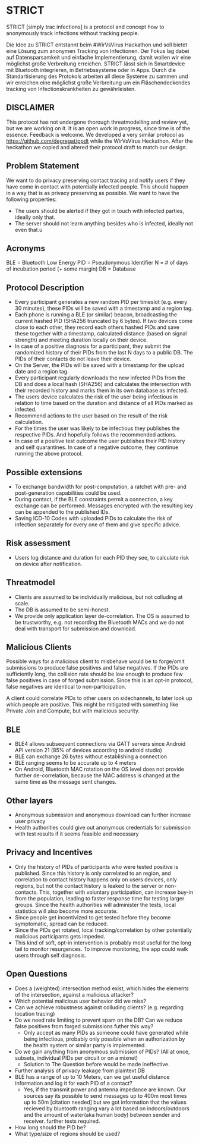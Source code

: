 # STRICT
STRICT [simply trac infections] is a protocol and concept how to anonymously track infections without tracking people.

Die Idee zu STRICT entstannt beim #WirVsVirus Hackathon und soll bietet eine Lösung zum anonymen Tracking von Infectionen.
Der Fokus lag dabei auf Datensparsamkeit und einfache Implementierung, damit wollen wir eine möglichst große Verbreitung erreichen. STRICT lässt sich in Smartdevice mit Bluetooth integrieren, in Betriebssysteme oder in Apps. Durch die Standartisierung des Protokols arbeiten all diese Systeme zu sammen und wir erreichen eine möglichst große Verbreitung um ein Fläschendeckendes tracking von Infectionskrankheiten zu gewährleisten.


## DISCLAIMER

This protocol has not undergone thorough threatmodelling and review yet, but we are working on it. It is an open work in progress, since time is of the essence. Feedback is welcome. We developed a very similar protocol as https://github.com/degregat/ppdt while the WirVsVirus Heckathon. After the heckathon we copied and altered their protocol draft to match our design.

## Problem Statement

We want to do privacy preserving contact tracing and notify users if they have come in contact with potentially infected people. This should happen in a way that is as privacy preserving as possible. We want to have the following properties:

- The users should be alerted if they got in touch with infected parties, ideally only that.
- The server should not learn anything besides who is infected, ideally not even that.u

## Acronyms

  BLE = Bluetooth Low Energy
  PID = Pseudonymous Identifier
  N = # of days of incubation period (+ some margin)
  DB = Database

## Protocol Description

- Every participant generates a new random PID per timeslot (e.g. every 30 minutes), these PIDs will be saved with a timestamp and a region tag.
- Each phone is running a BLE (or similar) beacon, broadcasting the current hashed PID (SHA256 truncated by 6 bytes). If two devices come close to each other, they record each others hashed PIDs and save these together with a timestamp, calculated distance (based on signal strength) and meeting duration locally on their device.
- In case of a positive diagnosis for a participant, they submit the randomized history of their PIDs from the last N days to a public DB. The PIDs of their contacts do not leave their device.
- On the Server, the PIDs will be saved with a timestamp for the upload date and a region tag.
- Every participant regularly downloads the new infected PIDs from the DB and does a local hash (SHA256) and calculates the intersection with their recorded history and marks them in its own database as infected.
- The users device calculates the risk of the user being infectious in relation to time based on the duration and distance of all PIDs marked as infected.
- Recommend actions to the user based on the result of the risk calculation.
- For the times the user was likely to be infectious they publishes the respective PIDs. And hopefully follows the recommended actions.
- In case of a positive test outcome the user publishes their PID history and self quarantines. In case of a negative outcome, they continue running the above protocol.

## Possible extensions

- To exchange bandwidth for post-computation, a ratchet with pre- and post-generation capabilities could be used.
- During contact, if the BLE constraints permit a connection, a key exchange can be performed. Messages encrypted with the resulting key can be appended to the published IDs.
- Saving ICD-10 Codes with uploaded PIDs to calculate the risk of infection separately for every one of them and give specific advice.

## Risk assessment

- Users log distance and duration for each PID they see, to calculate risk on device after notification.

## Threatmodel

- Clients are assumed to be individually malicious, but not colluding at scale.
- The DB is assumed to be semi-honest.
- We provide only application layer de-correlation. The OS is assumed to be trustworthy, e.g. not recording the Bluetooth MACs and we do not deal with transport for submission and download.

## Malicious Clients

Possible ways for a malicious client to misbehave would be to forge/omit submissions to produce false positives and false negatives. If the PIDs are sufficiently long, the collision rate should be low enough to produce few false positives in case of forged submission. Since this is an opt-in protocol, false negatives are identical to non-participation.

A client could correlate PIDs to other users on sidechannels, to later look up which people are positive. This might be mitigated with something like Private Join and Compute, but with malicious security.

## BLE

- BLE4 allows subsequent connections via GATT servers since Android API version 21 (85% of devices according to android studio)
- BLE can exchange 26 bytes without establishing a connection
- BLE ranging seems to be accurate up to 4 meters 
- On Android, Bluetooth MAC rotation on the OS level does not provide further de-correlation, because the MAC address is changed at the same time as the message sent changes.

## Other layers

- Anonymous submission and anonymous download can further increase user privacy
- Health authorities could give out anonymous credentials for submission with test results if it seems feasible and necessary

## Privacy and Incentives

- Only the history of PIDs of participants who were tested positive is published. Since this history is only correlated to an region, and correlation to contact history happens only on users devices, only regions, but not the contact history is leaked to the server or non-contacts. This, together with voluntary participation, can increase buy-in from the population, leading to faster response time for testing larger groups. Since the health authorities will administer the tests, local statistics will also become more accurate.
- Since people get incentivized to get tested before they become symptomatic, spread can be reduced.
- Since the PIDs get rotated, local tracking/correlation by other potentially malicious participants gets impeded.
- This kind of soft, opt-in intervention is probably most useful for the long tail to monitor resurgences. To improve monitoring, the app could walk users through self diagnosis.

## Open Questions

- Does a (weighted) intersection method exist, which hides the elements of the intersection, against a malicious attacker?
- Which potential malicious user behavior did we miss?
- Can we achieve robustness against colluding clients? (e.g. regarding location tracing)
- Do we need rate limiting to prevent spam on the DB? Can we reduce false positives from forged submissions futher this way?
  * Only accept as many PIDs as someone could have generated while being infectious, probably only possible when an authorization by the health system or similar party  is implemented.
- Do we gain anything from anonymous submission of PIDs? (All at once, subsets, individual PIDs per circuit or on a mixnet)
  * Solution to The Question before would be made ineffective.
- Further analysis of privacy leakage from plaintext DB
- BLE has a range of up to 10 Meters, can we get useful distance information and log it for each PID of a contact?
  * Yes, if the transmit power and antenna impedance are known. Our sources say its possible to send messages up to 400m most times up to 50m [citation needed] but we got information that the values recieved by bluetooth ranging vary a lot based on indoors/outdoors and the amount of water(aka human body) between sender and receiver. further tests required.
- How long should the PID be?
- What type/size of regions should be used?
